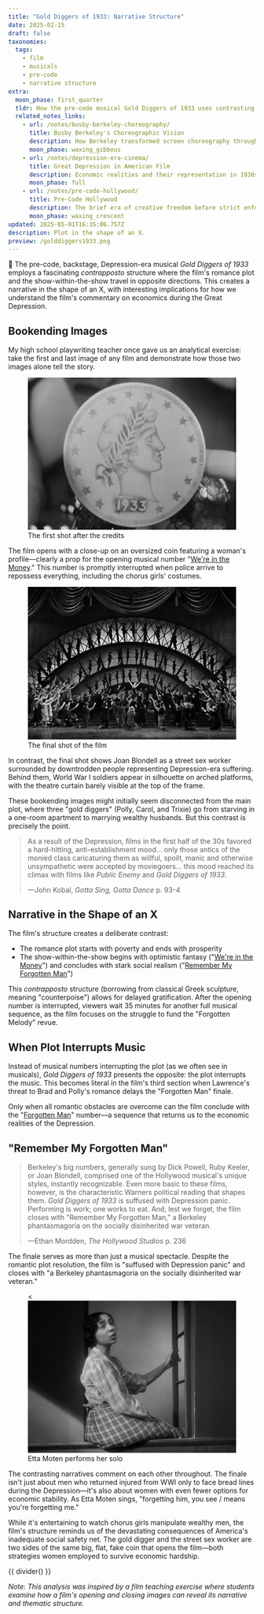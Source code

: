 ```yaml
---
title: "Gold Diggers of 1933: Narrative Structure"
date: 2025-02-15
draft: false
taxonomies:
  tags:
    - film
    - musicals
    - pre-code
    - narrative structure
extra:
  moon_phase: first_quarter
  tldr: How the pre-code musical Gold Diggers of 1933 uses contrasting narrative structures.
  related_notes_links:
    - url: /notes/busby-berkeley-choreography/
      title: Busby Berkeley's Choreographic Vision
      description: How Berkeley transformed screen choreography through geometric patterns and overhead shots.
      moon_phase: waxing_gibbous
    - url: /notes/depression-era-cinema/
      title: Great Depression in American Film
      description: Economic realities and their representation in 1930s Hollywood productions.
      moon_phase: full
    - url: /notes/pre-code-hollywood/
      title: Pre-Code Hollywood
      description: The brief era of creative freedom before strict enforcement of the Production Code.
      moon_phase: waxing_crescent
updated: 2025-05-01T16:35:06.757Z
description: Plot in the shape of an X.
preview: /golddiggers1933.png
---
```


<span class="og">🎪</span> The pre-code, backstage, Depression-era musical *Gold Diggers of 1933* employs a fascinating *contrapposto* structure where the film's romance plot and the show-within-the-show travel in opposite directions. This creates a narrative in the shape of an X, with interesting implications for how we understand the film's commentary on economics during the Great Depression.

## Bookending Images

My high school playwriting teacher once gave us an analytical exercise: take the first and last image of any film and demonstrate how those two images alone tell the story.

<figure class="center">
  <div class="pixel-corners--wrapper">
    <img src="/golddiggers1933first.png" alt="The first shot after the credits showing an oversized coin featuring a woman's profile" width="450px">
  </div>
  <figcaption>The first shot after the credits</figcaption>
</figure>

The film opens with a close-up on an oversized coin featuring a woman's profile—clearly a prop for the opening musical number "[We're in the Money](https://www.youtube.com/watch?v=Bm9hySTVKtY)." This number is promptly interrupted when police arrive to repossess everything, including the chorus girls' costumes.

<figure class="center">
<div class="pixel-corners--wrapper">
  <img src="/golddiggers1933.png" alt="The final shot of the film showing Joan Blondell as a street sex worker surrounded by downtrodden people" width="450px">
</div>
  <figcaption>The final shot of the film</figcaption>
</figure>

In contrast, the final shot shows Joan Blondell as a street sex worker surrounded by downtrodden people representing Depression-era suffering. Behind them, World War I soldiers appear in silhouette on arched platforms, with the theatre curtain barely visible at the top of the frame.

These bookending images might initially seem disconnected from the main plot, where three "gold diggers" (Polly, Carol, and Trixie) go from starving in a one-room apartment to marrying wealthy husbands. But this contrast is precisely the point.

> As a result of the Depression, films in the first half of the 30s favored a hard-hitting, anti-establishment mood... only those antics of the monied class caricaturing them as willful, spoilt, manic and otherwise unsympathetic were accepted by moviegoers... this mood reached its climax with films like *Public Enemy* and *Gold Diggers of 1933*.
>
> —John Kobal, *Gotta Sing, Gotta Dance* p. 93-4

## Narrative in the Shape of an X

The film's structure creates a deliberate contrast:
- The romance plot starts with poverty and ends with prosperity
- The show-within-the-show begins with optimistic fantasy ("[We're in the Money](https://www.youtube.com/watch?v=Bm9hySTVKtY)") and concludes with stark social realism ("[Remember My Forgotten Man](https://www.youtube.com/watch?v=5MGYz3vRdzA)")

This *contrapposto* structure (borrowing from classical Greek sculpture, meaning "counterpoise") allows for delayed gratification. After the opening number is interrupted, viewers wait 35 minutes for another full musical sequence, as the film focuses on the struggle to fund the "Forgotten Melody" revue.

## When Plot Interrupts Music

Instead of musical numbers interrupting the plot (as we often see in musicals), *Gold Diggers of 1933* presents the opposite: the plot interrupts the music. This becomes literal in the film's third section when Lawrence's threat to Brad and Polly's romance delays the "Forgotten Man" finale.

Only when all romantic obstacles are overcome can the film conclude with the "[Forgotten Man](https://www.youtube.com/watch?v=5MGYz3vRdzA)" number—a sequence that returns us to the economic realities of the Depression.

## "Remember My Forgotten Man"

> Berkeley's big numbers, generally sung by Dick Powell, Ruby Keeler, or Joan Blondell, comprised one of the Hollywood musical's unique styles, instantly recognizable. Even more basic to these films, however, is the characteristic Warners political reading that shapes them. *Gold Diggers of 1933* is suffused with Depression panic. Performing is work; one works to eat. And, lest we forget, the film closes with "Remember My Forgotten Man," a Berkeley phantasmagoria on the socially disinherited war veteran.
> 
> —Ethan Mordden, *The Hollywood Studios* p. 236

The finale serves as more than just a musical spectacle. Despite the romantic plot resolution, the film is "suffused with Depression panic" and closes with "a Berkeley phantasmagoria on the socially disinherited war veteran."<figure class="float-right">
<div class="pixel-corners--wrapper">
  <  <img src="/golddiggers1933remember.png" alt="Etta Moten sings in the finale of Gold Diggers of 1933"
 width="450px">
</div>
  <figcaption>Etta Moten performs her solo</figcaption>
</figure>The contrasting narratives comment on each other throughout. The finale isn't just about men who returned injured from WWI only to face bread lines during the Depression—it's also about women with even fewer options for economic stability. As Etta Moten sings, "forgetting him, you see / means you're forgetting me."

While it's entertaining to watch chorus girls manipulate wealthy men, the film's structure reminds us of the devastating consequences of America's inadequate social safety net. The gold digger and the street sex worker are two sides of the same big, flat, fake coin that opens the film—both strategies women employed to survive economic hardship.

{{ divider() }}

*Note: This analysis was inspired by a film teaching exercise where students examine how a film's opening and closing images can reveal its narrative and thematic structure.*
